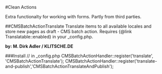 #Clean Actions

Extra functionalty for working with forms. Partly from third parties.

##CMSBatchActionTranslate
Translate items to all available locales and store new pages as draft - CMS batch action.
Requires {@link Translatable::enabled} in your _config.php.

__by: M. Dirk Adler / KLITSCHE.DE__

###Install
	// in _config.php
	CMSBatchActionHandler::register('translate', 'CMSBatchActionTranslate');
	CMSBatchActionHandler::register('translate-and-publish','CMSBatchActionTranslateAndPublish');

